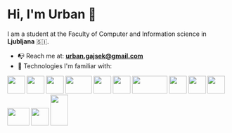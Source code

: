   <h1>Hi, I'm Urban 👋</h1>
	
  I am a student at the Faculty of Computer and Information science in **Ljubljana** 🇸🇮.


- 📭 Reach me at: **urban.gajsek@gmail.com**
- 🔧 Technologies I'm familiar with:

<img src="https://github.com/Urga7/Urga7/assets/125362405/4c6a95b4-2250-4da1-acaf-17e087c3e54d" width=40 height=40>
<img src="https://github.com/Urga7/Urga7/assets/125362405/ca4214c3-f40d-447b-95c8-48789839db68" width=40 height=40>
<img src="https://github.com/Urga7/Urga7/assets/125362405/7d6d9dd6-a08d-43bd-9bdb-5aecdbed4bb1" width=40 height=40>
<img src="https://github.com/Urga7/Urga7/assets/125362405/445d057f-78a8-4e3b-9c65-774f9c4e08e3" width=60 height=40>
<img src="https://github.com/Urga7/Urga7/assets/125362405/57e027d1-69fd-4268-b9f5-e5091879bc63" width=40 height=40>
<img src="https://github.com/Urga7/Urga7/assets/125362405/02a3e464-a6fe-4d57-9255-9ea39745d31b" width=40 height=40>
<img src="https://github.com/Urga7/Urga7/assets/125362405/90031f26-6227-401c-8e37-9060902c81c5" width=80 height=40>
<img src="https://github.com/Urga7/Urga7/assets/125362405/07fe7b91-cd9a-41d9-8988-bac48cd32647" width=40 height=40>
<img src="https://github.com/Urga7/Urga7/assets/125362405/bd91b45a-4b96-49f7-b4a3-706984ed9985" width=40 height=40>
<img src="https://github.com/Urga7/Urga7/assets/125362405/bf0a8f4a-0674-4ff7-b3be-9cbbda975644" width=40 height=40>
<img src="https://github.com/Urga7/Urga7/assets/125362405/211bd619-58cc-49cc-89df-efc2470e4f96" width=50 height=40>
<img src="https://github.com/Urga7/Urga7/assets/125362405/429c5458-4b2f-4701-ba9f-6b1fbae11117" width=40 height=40>
<img src="https://github.com/Urga7/Urga7/assets/125362405/edae7918-7dd0-48db-9146-96b44dd849cc" width=40 height=70>
